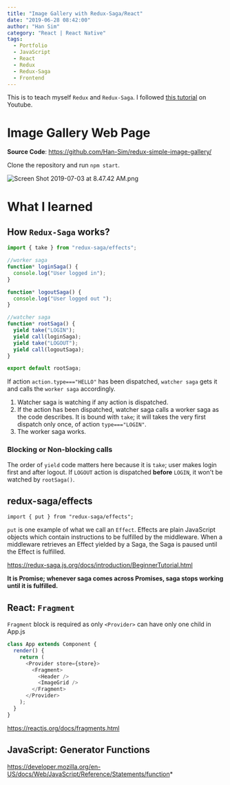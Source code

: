 ```yaml
---
title: "Image Gallery with Redux-Saga/React"
date: "2019-06-28 08:42:00"
author: "Han Sim"
category: "React | React Native"
tags:
  - Portfolio
  - JavaScript
  - React
  - Redux
  - Redux-Saga
  - Frontend
---
```


This is to teach myself `Redux` and `Redux-Saga`. I followed [this tutorial](https://www.youtube.com/watch?v=0L99n06F2rU&list=PLMV09mSPNaQlWvqEwF6TfHM-CVM6lXv39) on Youtube.

# Image Gallery Web Page

**Source Code**: https://github.com/Han-Sim/redux-simple-image-gallery/

Clone the repository and run `npm start`.

![Screen Shot 2019-07-03 at 8.47.42 AM.png](https://i.loli.net/2019/07/03/5d1ca449e3b4514303.png)

# What I learned

## How `Redux-Saga` works?

```JavaScript
import { take } from "redux-saga/effects";

//worker saga
function* loginSaga() {
  console.log("User logged in");
}

function* logoutSaga() {
  console.log("User logged out ");
}

//watcher saga
function* rootSaga() {
  yield take("LOGIN");
  yield call(loginSaga);
  yield take("LOGOUT");
  yield call(logoutSaga);
}

export default rootSaga;
```

If action `action.type==="HELLO"` has been dispatched, `watcher saga` gets it and calls the `worker saga` accordingly.

1. Watcher saga is watching if any action is dispatched.
2. If the action has been dispatched, watcher saga calls a worker saga as the code describes. It is bound with `take`; it will takes the very first dispatch only once, of action `type==="LOGIN"`.
3. The worker saga works.

### Blocking or Non-blocking calls

The order of `yield` code matters here because it is `take`; user makes login first and after logout. If `LOGOUT` action is dispatched **before** `LOGIN`, it won't be watched by `rootSaga()`.

## redux-saga/effects

`import { put } from "redux-saga/effects";`

`put` is one example of what we call an `Effect`. Effects are plain JavaScript objects which contain instructions to be fulfilled by the middleware. When a middleware retrieves an Effect yielded by a Saga, the Saga is paused until the Effect is fulfilled.

https://redux-saga.js.org/docs/introduction/BeginnerTutorial.html

**It is Promise; whenever saga comes across Promises, saga stops working until it is fulfilled.**

## React: `Fragment`

`Fragment` block is required as only `<Provider>` can have only one child in App.js

```JavaScript
class App extends Component {
  render() {
    return (
      <Provider store={store}>
        <Fragment>
          <Header />
          <ImageGrid />
        </Fragment>
      </Provider>
    );
  }
}
```

https://reactjs.org/docs/fragments.html

## JavaScript: Generator Functions

https://developer.mozilla.org/en-US/docs/Web/JavaScript/Reference/Statements/function*
